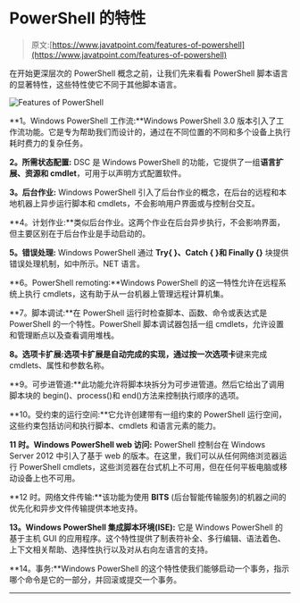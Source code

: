 # PowerShell 的特性

> 原文:[https://www.javatpoint.com/features-of-powershell](https://www.javatpoint.com/features-of-powershell)

在开始更深层次的 PowerShell 概念之前，让我们先来看看 PowerShell 脚本语言的显著特性，这些特性使它不同于其他脚本语言。

![Features of PowerShell](../Images/2b8c4e0f2d38df5f2582083a65d2f686.png)

**1。Windows PowerShell 工作流:**Windows PowerShell 3.0 版本引入了工作流功能。它是专为帮助我们而设计的，通过在不同位置的不同和多个设备上执行耗时费力的复杂任务。

**2。所需状态配置:** DSC 是 Windows PowerShell 的功能，它提供了一组**语言扩展、资源和 cmdlet**，可用于以声明方式配置软件。

**3。后台作业:** Windows PowerShell 引入了后台作业的概念，在后台的远程和本地机器上异步运行脚本和 cmdlets，不会影响用户界面或与控制台交互。

**4。计划作业:**类似后台作业。这两个作业在后台异步执行，不会影响界面，但主要区别在于后台作业是手动启动的。

**5。错误处理:** Windows PowerShell 通过 **Try{ }、Catch { }和 Finally {}** 块提供错误处理机制，如中所示。NET 语言。

**6。PowerShell remoting:**Windows PowerShell 的这一特性允许在远程系统上执行 cmdlets，这有助于从一台机器上管理远程计算机集。

**7。脚本调试:**在 PowerShell 运行时检查脚本、函数、命令或表达式是 PowerShell 的一个特性。PowerShell 脚本调试器包括一组 cmdlets，允许设置和管理断点以及查看调用堆栈。

**8。选项卡扩展:**选项卡扩展是自动完成的实现，通过按一次**选项卡**键来完成 cmdlets、属性和参数名称。

**9。可步进管道:**此功能允许将脚本块拆分为可步进管道。然后它给出了调用脚本块的 begin()、process()和 end()方法来控制执行顺序的选项。

**10。受约束的运行空间:**它允许创建带有一组约束的 PowerShell 运行空间，这些约束包括访问和执行脚本、cmdlets 和语言元素的能力。

**11 时。Windows PowerShell web 访问:** PowerShell 控制台在 Windows Server 2012 中引入了基于 web 的版本。在这里，我们可以从任何网络浏览器运行 PowerShell cmdlets，这些浏览器在台式机上不可用，但在任何平板电脑或移动设备上也不可用。

**12 时。网络文件传输:**该功能为使用 **BITS** (后台智能传输服务)的机器之间的优先化和异步文件传输提供本地支持。

**13。Windows PowerShell 集成脚本环境(ISE):** 它是 Windows PowerShell 的基于主机 GUI 的应用程序。这个特性提供了制表符补全、多行编辑、语法着色、上下文相关帮助、选择性执行以及对从右向左语言的支持。

**14。事务:**Windows PowerShell 的这个特性使我们能够启动一个事务，指示哪个命令是它的一部分，并回滚或提交一个事务。

* * *